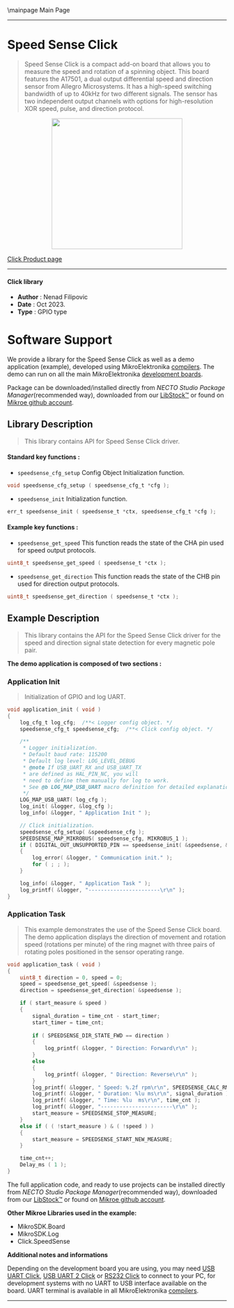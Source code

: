 \mainpage Main Page

---
# Speed Sense Click

> Speed Sense Click is a compact add-on board that allows you to measure the speed and rotation of a spinning object. This board features the A17501, a dual output differential speed and direction sensor from Allegro Microsystems. It has a high-speed switching bandwidth of up to 40kHz for two different signals. The sensor has two independent output channels with options for high-resolution XOR speed, pulse, and direction protocol.

<p align="center">
  <img src="https://download.mikroe.com/images/click_for_ide/speedsense_click.png" height=300px>
</p>

[Click Product page](https://www.mikroe.com/speed-sense-click)

---


#### Click library

- **Author**        : Nenad Filipovic
- **Date**          : Oct 2023.
- **Type**          : GPIO type


# Software Support

We provide a library for the Speed Sense Click
as well as a demo application (example), developed using MikroElektronika
[compilers](https://www.mikroe.com/necto-studio).
The demo can run on all the main MikroElektronika [development boards](https://www.mikroe.com/development-boards).

Package can be downloaded/installed directly from *NECTO Studio Package Manager*(recommended way), downloaded from our [LibStock&trade;](https://libstock.mikroe.com) or found on [Mikroe github account](https://github.com/MikroElektronika/mikrosdk_click_v2/tree/master/clicks).

## Library Description

> This library contains API for Speed Sense Click driver.

#### Standard key functions :

- `speedsense_cfg_setup` Config Object Initialization function.
```c
void speedsense_cfg_setup ( speedsense_cfg_t *cfg );
```

- `speedsense_init` Initialization function.
```c
err_t speedsense_init ( speedsense_t *ctx, speedsense_cfg_t *cfg );
```

#### Example key functions :

- `speedsense_get_speed` This function reads the state of the CHA pin used for speed output protocols.
```c
uint8_t speedsense_get_speed ( speedsense_t *ctx );
```

- `speedsense_get_direction` This function reads the state of the CHB pin used for direction output protocols.
```c
uint8_t speedsense_get_direction ( speedsense_t *ctx );
```

## Example Description

> This library contains the API for the Speed Sense Click driver 
> for the speed and direction signal state detection for every magnetic pole pair.

**The demo application is composed of two sections :**

### Application Init

> Initialization of GPIO and log UART.

```c
void application_init ( void ) 
{
    log_cfg_t log_cfg;  /**< Logger config object. */
    speedsense_cfg_t speedsense_cfg;  /**< Click config object. */

    /** 
     * Logger initialization.
     * Default baud rate: 115200
     * Default log level: LOG_LEVEL_DEBUG
     * @note If USB_UART_RX and USB_UART_TX 
     * are defined as HAL_PIN_NC, you will 
     * need to define them manually for log to work. 
     * See @b LOG_MAP_USB_UART macro definition for detailed explanation.
     */
    LOG_MAP_USB_UART( log_cfg );
    log_init( &logger, &log_cfg );
    log_info( &logger, " Application Init " );

    // Click initialization.
    speedsense_cfg_setup( &speedsense_cfg );
    SPEEDSENSE_MAP_MIKROBUS( speedsense_cfg, MIKROBUS_1 );
    if ( DIGITAL_OUT_UNSUPPORTED_PIN == speedsense_init( &speedsense, &speedsense_cfg ) ) 
    {
        log_error( &logger, " Communication init." );
        for ( ; ; );
    }

    log_info( &logger, " Application Task " );
    log_printf( &logger, "-----------------------\r\n" );
}
```

### Application Task

> This example demonstrates the use of the Speed Sense Click board. 
> The demo application displays the direction of movement and rotation speed (rotations per minute) 
> of the ring magnet with three pairs of rotating poles positioned in the sensor operating range.

```c
void application_task ( void ) 
{
    uint8_t direction = 0, speed = 0;
    speed = speedsense_get_speed( &speedsense );
    direction = speedsense_get_direction( &speedsense );

    if ( start_measure & speed )
    {
        signal_duration = time_cnt - start_timer;
        start_timer = time_cnt;
        
        if ( SPEEDSENSE_DIR_STATE_FWD == direction )
        {
            log_printf( &logger, " Direction: Forward\r\n" );
        }
        else
        {
            log_printf( &logger, " Direction: Reverse\r\n" );
        }
        log_printf( &logger, " Speed: %.2f rpm\r\n", SPEEDSENSE_CALC_RMP / signal_duration );
        log_printf( &logger, " Duration: %lu ms\r\n", signal_duration );
        log_printf( &logger, " Time: %lu  ms\r\n", time_cnt );
        log_printf( &logger, "-----------------------\r\n" );
        start_measure = SPEEDSENSE_STOP_MEASURE;
    }
    else if ( ( !start_measure ) & ( !speed ) )
    {
        start_measure = SPEEDSENSE_START_NEW_MEASURE;
    }

    time_cnt++;
    Delay_ms ( 1 );
}
```

The full application code, and ready to use projects can be installed directly from *NECTO Studio Package Manager*(recommended way), downloaded from our [LibStock&trade;](https://libstock.mikroe.com) or found on [Mikroe github account](https://github.com/MikroElektronika/mikrosdk_click_v2/tree/master/clicks).

**Other Mikroe Libraries used in the example:**

- MikroSDK.Board
- MikroSDK.Log
- Click.SpeedSense

**Additional notes and informations**

Depending on the development board you are using, you may need
[USB UART Click](https://www.mikroe.com/usb-uart-click),
[USB UART 2 Click](https://www.mikroe.com/usb-uart-2-click) or
[RS232 Click](https://www.mikroe.com/rs232-click) to connect to your PC, for
development systems with no UART to USB interface available on the board. UART
terminal is available in all MikroElektronika
[compilers](https://shop.mikroe.com/compilers).

---
